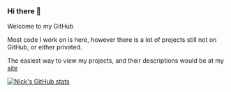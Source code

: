 ### Hi there 👋

Welcome to my GitHub

Most code I work on is here, however there is a lot of projects still not on GitHub, or either privated.

The easiest way to view my projects, and their descriptions would be at my [site](https://nickpysklywec.netlify.app)


[![Nick's GitHub stats](https://github-readme-stats.vercel.app/api?username=npysklyw&theme=dark)](https://github.com/npysklyw/github-readme-stats)



<!--
**npysklyw/npysklyw** is a ✨ _special_ ✨ repository because its `README.md` (this file) appears on your GitHub profile.

Here are some ideas to get you started:
[![Top Langs](https://github-readme-stats.vercel.app/api/top-langs/?username=npysklyw&theme=dark)](https://github.com/npysklyw/github-readme-stats)
- 🔭 I’m currently working on ...
- 🌱 I’m currently learning ...
- 👯 I’m looking to collaborate on ...
- 🤔 I’m looking for help with ...
- 💬 Ask me about ...
- 📫 How to reach me: ...
- 😄 Pronouns: ...
- ⚡ Fun fact: ...
-->
